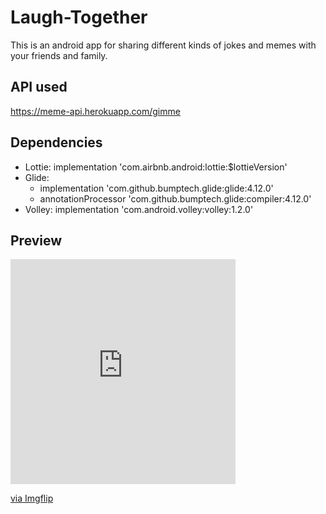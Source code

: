 # Laugh-Together
This is an android app for sharing different kinds of jokes and memes with your friends and family.

## API used
https://meme-api.herokuapp.com/gimme

## Dependencies
- Lottie: implementation 'com.airbnb.android:lottie:$lottieVersion'
- Glide: 
  - implementation 'com.github.bumptech.glide:glide:4.12.0'
  - annotationProcessor 'com.github.bumptech.glide:compiler:4.12.0'
- Volley: implementation 'com.android.volley:volley:1.2.0'

## Preview
<div style="width:360px;max-width:100%;"><div style="height:0;padding-bottom:100%;position:relative;"><iframe width="360" height="360" style="position:absolute;top:0;left:0;width:100%;height:100%;" frameBorder="0" src="https://imgflip.com/embed/5994na"></iframe></div><p><a href="https://imgflip.com/gif/5994na">via Imgflip</a></p></div>
